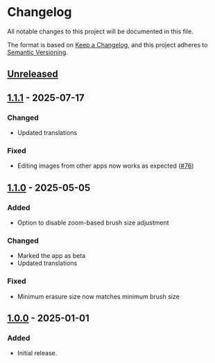 # Changelog
All notable changes to this project will be documented in this file.

The format is based on [Keep a Changelog](https://keepachangelog.com/en/1.1.0/),
and this project adheres to [Semantic Versioning](https://semver.org/spec/v2.0.0.html).

## [Unreleased]

## [1.1.1] - 2025-07-17
### Changed
- Updated translations

### Fixed
- Editing images from other apps now works as expected ([#76])

## [1.1.0] - 2025-05-05
### Added
- Option to disable zoom-based brush size adjustment

### Changed
- Marked the app as beta
- Updated translations

### Fixed
- Minimum erasure size now matches minimum brush size

## [1.0.0] - 2025-01-01
### Added
- Initial release.

[#76]: https://github.com/FossifyOrg/Paint/issues/76

[Unreleased]: https://github.com/FossifyOrg/Paint/compare/1.1.1...HEAD
[1.1.1]: https://github.com/FossifyOrg/Paint/compare/1.1.0...1.1.1
[1.1.0]: https://github.com/FossifyOrg/Paint/compare/1.0.0...1.1.0
[1.0.0]: https://github.com/FossifyOrg/Paint/releases/tag/1.0.0
